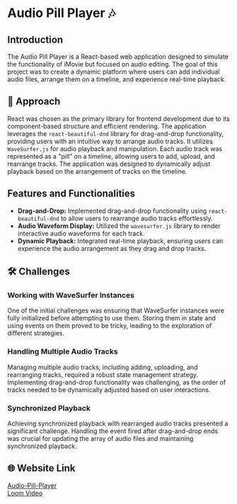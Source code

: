 # Audio Pill Player 🎶

## Introduction

The Audio Pill Player is a React-based web application designed to simulate the functionality of iMovie but focused on audio editing. The goal of this project was to create a dynamic platform where users can add individual audio files, arrange them on a timeline, and experience real-time playback.

## 🚀 Approach

React was chosen as the primary library for frontend development due to its component-based structure and efficient rendering. The application leverages the `react-beautiful-dnd` library for drag-and-drop functionality, providing users with an intuitive way to arrange audio tracks. It utilizes `WaveSurfer.js` for audio playback and manipulation. Each audio track was represented as a "pill" on a timeline, allowing users to add, upload, and rearrange tracks. The application was designed to dynamically adjust playback based on the arrangement of tracks on the timeline.

## Features and Functionalities

- **Drag-and-Drop:** Implemented drag-and-drop functionality using `react-beautiful-dnd` to allow users to rearrange audio tracks effortlessly.
- **Audio Waveform Display:** Utilized the `wavesurfer.js` library to render interactive audio waveforms for each track.
- **Dynamic Playback:** Integrated real-time playback, ensuring users can experience the audio arrangement as they drag and drop tracks.

## 🛠️ Challenges

### Working with WaveSurfer Instances

One of the initial challenges was ensuring that WaveSurfer instances were fully initialized before attempting to use them. Storing them in state and using events on them proved to be tricky, leading to the exploration of different strategies.

### Handling Multiple Audio Tracks

Managing multiple audio tracks, including adding, uploading, and rearranging tracks, required a robust state management strategy. Implementing drag-and-drop functionality was challenging, as the order of tracks needed to be dynamically adjusted based on user interactions.

### Synchronized Playback

Achieving synchronized playback with rearranged audio tracks presented a significant challenge. Handling the event fired after drag-and-drop ends was crucial for updating the array of audio files and maintaining synchronized playback.

## 🌐 Website Link

[Audio-Pill-Player](https://audio-pill-player.netlify.app)  
[Loom Video](#)
